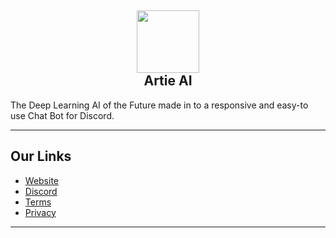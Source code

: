 <h2 align='center'>
  <img src="https://artie.live/images/logo.png" height='100px' width='100px' />
  <br>
  Artie AI
</h2>
<p>
  The Deep Learning AI of the Future made in to a responsive and easy-to use Chat Bot for Discord.
</p>

<hr>

<h2>
  Our Links
</h2>

<ul>
  <li><a href="https://artie.live">Website</a></li>
  <li><a href="https://discord.gg/gCtBJVQw4Q">Discord</a></li>
  <li><a href="https://artie.live/terms">Terms</a></li>
  <li><a href="https://artie.live/privacy">Privacy</a></li>
</ul>

<hr>
